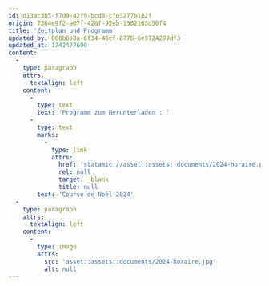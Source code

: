 ```yaml
---
id: d13ac3b5-f7d9-42f9-bcd8-cf03277b182f
origin: 7364e9f2-a67f-428f-92eb-1562163d50f4
title: 'Zeitplan und Programm'
updated_by: 668b8e8a-6f34-46cf-8776-6e9724209df3
updated_at: 1742477690
content:
  -
    type: paragraph
    attrs:
      textAlign: left
    content:
      -
        type: text
        text: 'Programm zum Herunterladen : '
      -
        type: text
        marks:
          -
            type: link
            attrs:
              href: 'statamic://asset::assets::documents/2024-horaire.pdf'
              rel: null
              target: _blank
              title: null
        text: 'Course de Noël 2024'
  -
    type: paragraph
    attrs:
      textAlign: left
    content:
      -
        type: image
        attrs:
          src: 'asset::assets::documents/2024-horaire.jpg'
          alt: null
---
```

